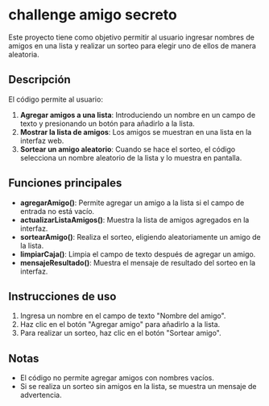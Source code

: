 # challenge amigo secreto

Este proyecto tiene como objetivo permitir al usuario ingresar nombres de amigos en una lista y realizar un sorteo para elegir uno de ellos de manera aleatoria.

## Descripción

El código permite al usuario:

1. **Agregar amigos a una lista**: Introduciendo un nombre en un campo de texto y presionando un botón para añadirlo a la lista.
2. **Mostrar la lista de amigos**: Los amigos se muestran en una lista en la interfaz web.
3. **Sortear un amigo aleatorio**: Cuando se hace el sorteo, el código selecciona un nombre aleatorio de la lista y lo muestra en pantalla.

## Funciones principales

- **agregarAmigo()**: Permite agregar un amigo a la lista si el campo de entrada no está vacío.
- **actualizarListaAmigos()**: Muestra la lista de amigos agregados en la interfaz.
- **sortearAmigo()**: Realiza el sorteo, eligiendo aleatoriamente un amigo de la lista.
- **limpiarCaja()**: Limpia el campo de texto después de agregar un amigo.
- **mensajeResultado()**: Muestra el mensaje de resultado del sorteo en la interfaz.

## Instrucciones de uso

1. Ingresa un nombre en el campo de texto "Nombre del amigo".
2. Haz clic en el botón "Agregar amigo" para añadirlo a la lista.
3. Para realizar un sorteo, haz clic en el botón "Sortear amigo".

## Notas

- El código no permite agregar amigos con nombres vacíos.
- Si se realiza un sorteo sin amigos en la lista, se muestra un mensaje de advertencia.

